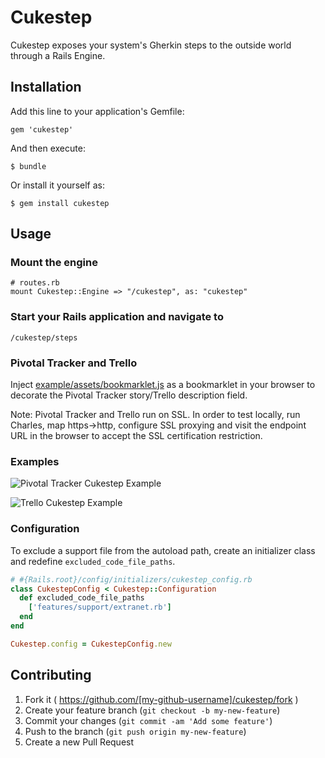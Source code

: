 # Cukestep

Cukestep exposes your system's Gherkin steps to the outside world through a Rails Engine.

## Installation

Add this line to your application's Gemfile:

    gem 'cukestep'

And then execute:

    $ bundle

Or install it yourself as:

    $ gem install cukestep

## Usage

### Mount the engine

    # routes.rb
    mount Cukestep::Engine => "/cukestep", as: "cukestep"

### Start your Rails application and navigate to

    /cukestep/steps

### Pivotal Tracker and Trello

Inject [example/assets/bookmarklet.js](https://github.com/adriancb/cukestep/blob/master/example/assets/bookmarklet.js) as a bookmarklet in your browser to decorate the Pivotal Tracker story/Trello description field.

Note: Pivotal Tracker and Trello run on SSL. In order to test locally, run Charles, map https->http, configure SSL proxying and visit the endpoint URL in the browser to accept the SSL certification restriction.

### Examples

![Pivotal Tracker Cukestep Example](http://cl.ly/Vox0/pivotal_tracker_cukestep_example.png.png)

![Trello Cukestep Example](http://cl.ly/VpE7/trello_cukestep_example.png.png)

### Configuration

To exclude a support file from the autoload path, create an initializer class and redefine `excluded_code_file_paths`.

```ruby
# #{Rails.root}/config/initializers/cukestep_config.rb
class CukestepConfig < Cukestep::Configuration
  def excluded_code_file_paths
    ['features/support/extranet.rb']
  end
end

Cukestep.config = CukestepConfig.new
```

## Contributing

1. Fork it ( https://github.com/[my-github-username]/cukestep/fork )
2. Create your feature branch (`git checkout -b my-new-feature`)
3. Commit your changes (`git commit -am 'Add some feature'`)
4. Push to the branch (`git push origin my-new-feature`)
5. Create a new Pull Request
